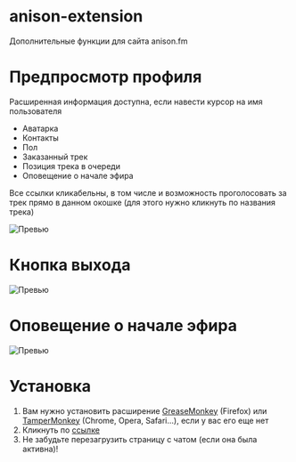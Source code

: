# anison-extension
Дополнительные функции для сайта anison.fm

# Предпросмотр профиля
Расширенная информация доступна, если навести курсор на имя пользователя
* Аватарка
* Контакты
* Пол
* Заказанный трек
* Позиция трека в очереди
* Оповещение о начале эфира

Все ссылки кликабельны, в том числе и возможность проголосовать за трек прямо в данном окошке (для этого нужно кликнуть по названия трека)

![Превью](http://i.imgur.com/ZfQHgrS.png)

# Кнопка выхода
![Превью](http://i.imgur.com/idQAXre.png)

# Оповещение о начале эфира
![Превью](http://i.imgur.com/uRprUF3.png)

# Установка
1. Вам нужно установить расширение [GreaseMonkey](https://addons.mozilla.org/ru/firefox/addon/greasemonkey/) (Firefox) или [TamperMonkey](http://tampermonkey.net) (Chrome, Opera, Safari...), если у вас его еще нет
2. Кликнуть по [ссылке](https://github.com/APXEOLOG/anison-extension/raw/master/Anison.fm%20Extenstion.user.js)
3. Не забудьте перезагрузить страницу с чатом (если она была активна)!